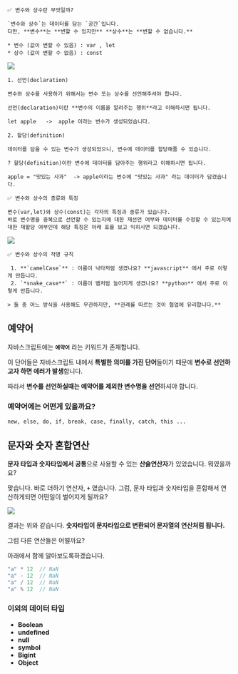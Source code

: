 ```
✅ 변수와 상수란 무엇일까?

`변수와 상수`는 데이터를 담는 `공간`입니다.
다만, **변수**는 **변할 수 있지만** **상수**는 **변할 수 없습니다.**

* 변수 (값이 변할 수 있음) : var , let
* 상수 (값이 변할 수 없음) : const
```
<img src="./img/변수.png">



```
1. 선언(declaration)

변수와 상수를 사용하기 위해서는 변수 또는 상수를 선언해주셔야 합니다.

선언(declaration)이란 **변수의 이름을 알려주는 행위**라고 이해하시면 됩니다.

let apple   ->  apple 이라는 변수가 생성되었습니다.
```

```
2. 할당(definition)

데이터를 담을 수 있는 변수가 생성되었으니, 변수에 데이터를 할당해줄 수 있습니다.

? 할당(definition)이란 변수에 데이터를 담아주는 행위라고 이해하시면 됩니다.

apple = "맛있는 사과"  -> apple이라는 변수에 "맛있는 사과" 라는 데이터가 담겼습니다.
```
```
✅ 변수와 상수의 종류와 특징

변수(var,let)와 상수(const)는 각자의 특징과 종류가 있습니다.
바로 변수명을 중복으로 선언할 수 있는지에 대한 재선언 여부와 데이터를 수정할 수 있는지에 대한 재할당 여부인데 해당 특징은 아래 표를 보고 익히시면 되겠습니다.
```

<img src="./img/특징.png">


```
✅ 변수와 상수의 작명 규칙

 1. **`camelCase`** : 이름이 낙타처럼 생겼나요? **javascript** 에서 주로 이렇게 만듭니다.
 2. `*snake_case**` : 이름이 뱀처럼 늘어지게 생겼나요? **python** 에서 주로 이렇게 만듭니다.
 
> 둘 중 어느 방식을 사용해도 무관하지만, **관례를 따르는 것이 협업에 유리합니다.**

```

## 예약어

자바스크립트에는 **`예약어`** 라는 키워드가 존재합니다.

이 단어들은 자바스크립트 내에서 **특별한 의미를 가진 단어**들이기 때문에 **변수로 선언하고자 하면 에러가 발생**합니다.

따라서 **변수를 선언하실때는 예약어를 제외한 변수명을 선언**하셔야 합니다.

### 예약어에는 어떤게 있을까요?
```
new, else, do, if, break, case, finally, catch, this ...
```


## 문자와 숫자 혼합연산

**문자 타입과 숫자타입에서 공통**으로 사용할 수 있는 **산술연산자**가 있었습니다.
뭐였을까요?

맞습니다. 바로 더하기 연산자, **`+`** 였습니다.
그럼, 문자 타입과 숫자타입을 혼합해서 연산하게되면 어떤일이 벌어지게 될까요?

<img src="./img/문자열타입.png">

결과는 위와 같습니다. **숫자타입이 문자타입으로 변환되어 문자열의 연산처럼 됩니다.**

그럼 다른 연산들은 어떨까요?

아래에서 함께 알아보도록하겠습니다.

```javascript
"a" * 12  // NaN
"a" - 12  // NaN
"a" / 12  // NaN
"a" % 12  // NaN
```


### 이외의 데이터 타입

- **Boolean**
- **undefined**
- **null**
- **symbol**
- **Bigint**
- **Object**